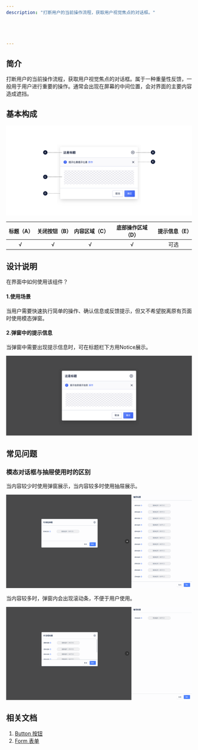 ```yaml
---
description: "打断用户的当前操作流程，获取用户视觉焦点的对话框。"




---
```


<!--副标题具体写法见源代码模式-->

## 简介

打断用户的当前操作流程，获取用户视觉焦点的对话框。属于一种重量性反馈，一般用于用户进行重要的操作。通常会出现在屏幕的中间位置，会对界面的主要内容造成遮挡。



## 基本构成

![](../../../images/Modal/forms_01.png)

| 标题（A） | 关闭按钮（B） | 内容区域（C） | 底部操作区域（D） | 提示信息（E） |
| :-------: | :-----------: | :-----------: | :---------------: | :-----------: |
|     √     |       √       |       √       |         √         |     可选      |





## 设计说明

在界面中如何使用该组件？

#### 1.使用场景    

当用户需要快速执行简单的操作、确认信息或反馈提示，但又不希望脱离原有页面时使用模态弹窗。

#### 2.弹窗中的提示信息    

当弹窗中需要出现提示信息时，可在标题栏下方用Notice展示。

![](../../../images/Modal/descriptions_02.png)



## 常见问题

### 模态对话框与抽屉使用时的区别



<div class="u-md-flex-without-bg">
   <div class="u-md-mr24">
      <p><i class="u-md-suggested"></i>当内容较少时使用弹窗展示，当内容较多时使用抽屉展示。</p>
      <img src="../../../images/Modal/problems_01.png" alt="image alt" title="desc" />
   </div>
   <div>
      <p><i class="u-md-not-suggested"></i>当内容较多时，弹窗内会出现滚动条，不便于用户使用。</p>
      <img src="../../../images/Modal/problems_02.png" alt="image alt" title="desc" />
   </div>
</div>




<!--

## 主题

| 内容 | 值           | 默认值  |
| :--- | :----------- | :------ |
| icon | icon/nothing | nothing |
| icon | icon/nothing | nothing |

-->

## 相关文档

1. [Button 按钮](/component/Button/)
2. [Form 表单](/component/Form/)



